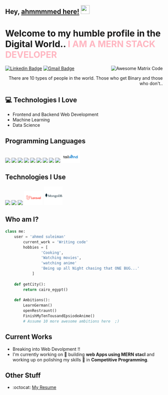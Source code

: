 ## Hey, [ahmmmmed here!](https://www.facebook.com/ahmfd22) <img src="https://media.giphy.com/media/hvRJCLFzcasrR4ia7z/giphy.gif" width="28px" height="28px">

<h1>Welcome to my humble profile in the Digital World.. <span style="color: #FFB6C1;">I AM A MERN STACK DEVELOPER</span></h1>

<img src = 'https://github.com/MarikIshtar007/MarikIshtar007/blob/master/images/matrix.gif' alt = 'Awesome Matrix Code' align='right'/>

[![Linkedin Badge](<https://img.shields.io/badge/-ahmedsulemiman-blue?style=flat-square&logo=Linkedin&logoColor=white&link=[https://www.linkedin.com/in/ahmed-fathy-5a37a7193](https://www.linkedin.com/in/ahmed-fathy-5a37a7193/)>)](https://www.linkedin.com/in/ahmed-fathy-5a37a7193) [![Gmail Badge](https://img.shields.io/badge/-af773942@gmail.com-c14438?style=flat-square&logo=Gmail&logoColor=white&link=mailto:af773942@gmail.com)](mailto:af773942@gmail.com)

<div style="text-align: right">There are 10 types of people in the world. Those who get Binary and those who don't.. </div>

## :computer: Technologies I Love

- Frontend and Backend Web Development
- Machine Learning
- Data Science

## Programming Languages

<img src = 'https://github.com/MarikIshtar007/MarikIshtar007/blob/master/images/c-original.svg' width='30'/> <img src = 'https://github.com/MarikIshtar007/MarikIshtar007/blob/master/images/cpp.svg' width='30'/> <img src = 'https://github.com/MarikIshtar007/MarikIshtar007/blob/master/images/python2.png' height='30'/> <img src = 'https://github.com/MarikIshtar007/MarikIshtar007/blob/master/images/html.svg' width='30'/> <img src='https://github.com/MarikIshtar007/MarikIshtar007/blob/master/images/java.svg' width='30'/> <img src = 'https://github.com/MarikIshtar007/MarikIshtar007/blob/master/images/css.svg' width='30'/>
<img src = 'https://github.com/MarikIshtar007/MarikIshtar007/blob/master/images/js.svg' width='30'/> <img src = 'https://github.com/MarikIshtar007/MarikIshtar007/blob/master/images/bootstrap.svg' width='33'/>
<img src = 'https://github.com/MarikIshtar007/MarikIshtar007/blob/master/images/sql.svg' width='30'/>
<img src = './Tailwind New 2021.svg' width='60'/>

## Technologies I Use

<img src = 'https://github.com/MarikIshtar007/MarikIshtar007/blob/master/images/git.svg' width='30'/> <img src = 'https://github.com/MarikIshtar007/MarikIshtar007/blob/master/images/nodejs.svg' width='33'/> <img src = 'https://github.com/MarikIshtar007/MarikIshtar007/blob/master/images/react.svg' width='33'/>
<img src = './Laravel.svg' width='60'/> <img src = './mongodb-logo-vector-2022.svg' width='60'/>

## Who am I?

```python
class me:
	user = 'ahmed suleiman'
		current_work = 'Writing code'
		hobbies = [
				'Cooking',
				'Watching movies',
				'watching anime'
				'Being up all Night chasing that ONE BUG...'
			]

	def getCity():
		return cairo_egypt()

	def Ambitions():
		LearnGerman()
		openRestraunt()
		FinishMyTenTousandEpsiodeAnime()
		# Assume 10 more awesome ambitions here  ;)

```

## Current Works

- Breaking into Web Devolpment !!
- I'm currently working on 🔭 building **web Apps using MERN stacl** and working up on polishing my skills 🌱 in **Competitive Programming**.

## Other Stuff

- :octocat: [My Resume](https://drive.google.com/file/d/1IOqaeRHaLacDGrVubAEZP0dVBm6K3pcE/view?usp=sharing)
